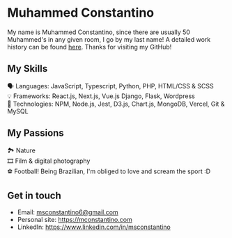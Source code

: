# Muhammed Constantino
My name is Muhammed Constantino, since there are usually 50 Muhammed's in any given room, I go by my last name! A detailed work history can be found [here](https://www.linkedin.com/in/msconstantino). Thanks for visiting my GitHub!

## My Skills
🗣️ Languages: JavaScript, Typescript, Python, PHP, HTML/CSS & SCSS<br>
💡 Frameworks: React.js, Next.js, Vue.js Django, Flask, Wordpress<br>
👷 Technologies: NPM, Node.js, Jest, D3.js, Chart.js, MongoDB, Vercel, Git & MySQL<br>

## My Passions
🏞️ Nature<br>
🎞️ Film & digital photography<br>
⚽️ Football! Being Brazilian, I'm obliged to love and scream the sport :D<br>

## Get in touch
- Email: msconstantino6@gmail.com
- Personal site: https://mconstantino.com
- LinkedIn: https://www.linkedin.com/in/msconstantino
